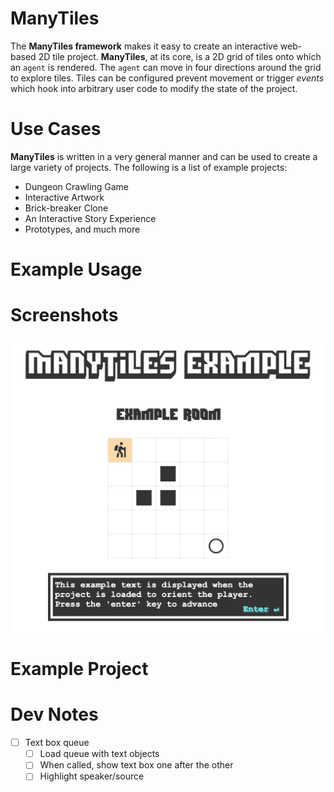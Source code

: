 # ManyTiles

The **ManyTiles framework** makes it easy to create an interactive web-based 2D tile project. **ManyTiles**, at its core, is a 2D grid of tiles onto which an `agent` is rendered. The `agent` can move in four directions around the grid to explore tiles. Tiles can be configured prevent movement or trigger *events* which hook into arbitrary user code to modify the state of the project.

# Use Cases

**ManyTiles** is written in a very general manner and can be used to create a large variety of projects. The following is a list of example projects:

- Dungeon Crawling Game
- Interactive Artwork
- Brick-breaker Clone
- An Interactive Story Experience
- Prototypes, and much more

# Example Usage


# Screenshots

![](./screenshot.png)

# Example Project

# Dev Notes

- [ ] Text box queue
    - [ ] Load queue with text objects
    - [ ] When called, show text box one after the other
    - [ ] Highlight speaker/source
